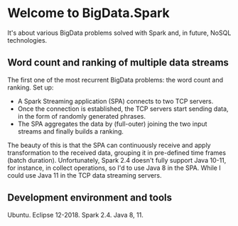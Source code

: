 # Welcome to BigData.Spark

It's about various BigData problems solved with Spark and, in future, NoSQL technologies.

## Word count and ranking of multiple data streams
The first one of the most recurrent BigData problems: the word count and ranking.
Set up:
- A Spark Streaming application (SPA) connects to two TCP servers.
- Once the connection is established, the TCP servers start sending data, in the form of randomly generated phrases.
- The SPA aggregates the data by (full-outer) joining the two input streams and finally builds a ranking. 

The beauty of this is that the SPA can continuously receive and apply transformation to the received data, grouping it in pre-defined time frames (batch duration).
Unfortunately, Spark 2.4 doesn't fully support Java 10-11, for instance, in collect operations, so I'd to use Java 8 in the SPA. While I could use Java 11 in the TCP data streaming servers.

## Development environment and tools
Ubuntu.
Eclipse 12-2018.
Spark 2.4.
Java 8, 11.
